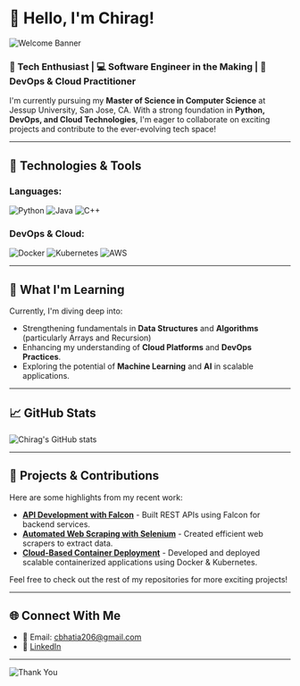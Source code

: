 # 👋 Hello, I'm Chirag! 

![Welcome Banner](https://user-images.githubusercontent.com/xxxxxx/welcome-banner.jpg)

### 🚀 Tech Enthusiast | 💻 Software Engineer in the Making | 🔧 DevOps & Cloud Practitioner

I'm currently pursuing my **Master of Science in Computer Science** at Jessup University, San Jose, CA. With a strong foundation in **Python, DevOps, and Cloud Technologies**, I'm eager to collaborate on exciting projects and contribute to the ever-evolving tech space!

---

## 🔨 Technologies & Tools

### Languages:
![Python](https://img.shields.io/badge/Python-3776AB?style=for-the-badge&logo=python&logoColor=white)
![Java](https://img.shields.io/badge/Java-007396?style=for-the-badge&logo=java&logoColor=white)
![C++](https://img.shields.io/badge/C%2B%2B-00599C?style=for-the-badge&logo=c%2B%2B&logoColor=white)

### DevOps & Cloud:
![Docker](https://img.shields.io/badge/Docker-2496ED?style=for-the-badge&logo=docker&logoColor=white)
![Kubernetes](https://img.shields.io/badge/Kubernetes-326CE5?style=for-the-badge&logo=kubernetes&logoColor=white)
![AWS](https://img.shields.io/badge/AWS-232F3E?style=for-the-badge&logo=amazonaws&logoColor=white)

---

## 🌱 What I'm Learning
Currently, I'm diving deep into:
- Strengthening fundamentals in **Data Structures** and **Algorithms** (particularly Arrays and Recursion)
- Enhancing my understanding of **Cloud Platforms** and **DevOps Practices**.
- Exploring the potential of **Machine Learning** and **AI** in scalable applications.

---

## 📈 GitHub Stats

![Chirag's GitHub stats](https://github-readme-stats.vercel.app/api?username=yourgithubusername&show_icons=true&theme=radical)

---

## 📝 Projects & Contributions

Here are some highlights from my recent work:

- **[API Development with Falcon](https://github.com/yourgithubusername/project-1)** - Built REST APIs using Falcon for backend services.
- **[Automated Web Scraping with Selenium](https://github.com/yourgithubusername/project-2)** - Created efficient web scrapers to extract data.
- **[Cloud-Based Container Deployment](https://github.com/yourgithubusername/project-3)** - Developed and deployed scalable containerized applications using Docker & Kubernetes.

Feel free to check out the rest of my repositories for more exciting projects!

---

## 🌐 Connect With Me
- 📧 Email: cbhatia206@gmail.com
- 💼 [LinkedIn](https://www.linkedin.com/in/chirag-bhatia)

---

![Thank You](https://img.shields.io/badge/Thank%20You%20for%20Visiting!-E4405F?style=for-the-badge&logo=heart&logoColor=white)
